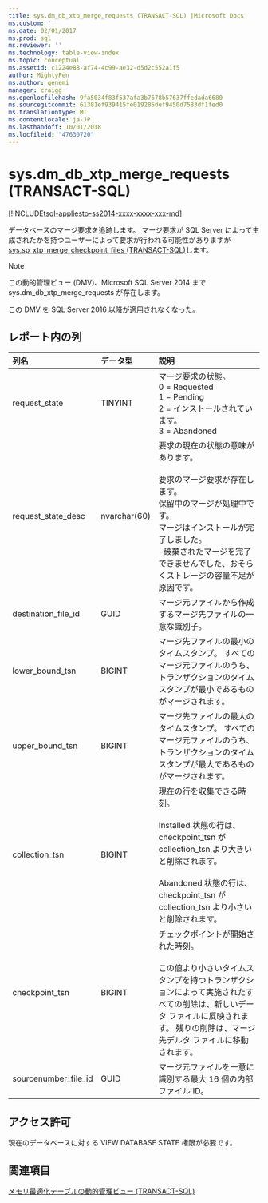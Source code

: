 ```yaml
---
title: sys.dm_db_xtp_merge_requests (TRANSACT-SQL) |Microsoft Docs
ms.custom: ''
ms.date: 02/01/2017
ms.prod: sql
ms.reviewer: ''
ms.technology: table-view-index
ms.topic: conceptual
ms.assetid: c1224e88-af74-4c99-ae32-d5d2c552a1f5
author: MightyPen
ms.author: genemi
manager: craigg
ms.openlocfilehash: 9fa5034f83f537afa3b7678b57637ffedada6680
ms.sourcegitcommit: 61381ef939415fe019285def9450d7583df1fed0
ms.translationtype: MT
ms.contentlocale: ja-JP
ms.lasthandoff: 10/01/2018
ms.locfileid: "47630720"
---
```

# <a name="sysdmdbxtpmergerequests-transact-sql"></a>sys.dm_db_xtp_merge_requests (TRANSACT-SQL)
[!INCLUDE[tsql-appliesto-ss2014-xxxx-xxxx-xxx-md](../../includes/tsql-appliesto-ss2014-xxxx-xxxx-xxx-md.md)]


データベースのマージ要求を追跡します。 マージ要求が SQL Server によって生成されたかを持つユーザーによって要求が行われる可能性がありますが[sys.sp_xtp_merge_checkpoint_files (TRANSACT-SQL)](../../relational-databases/system-stored-procedures/sys-sp-xtp-merge-checkpoint-files-transact-sql.md)します。

> [!NOTE]
> この動的管理ビュー (DMV)、Microsoft SQL Server 2014 まで sys.dm_db_xtp_merge_requests が存在します。
> 
> この DMV を SQL Server 2016 以降が適用されなくなった。

## <a name="columns-in-the-report"></a>レポート内の列

| 列名 | データ型 | 説明 |
| :-- | :-- | :-- |
| request_state | TINYINT | マージ要求の状態。<br/>0 = Requested<br/>1 = Pending<br/>2 = インストールされています。<br/>3 = Abandoned |
| request_state_desc | nvarchar(60) | 要求の現在の状態の意味があります。<br/><br/>要求のマージ要求が存在します。<br/>保留中のマージが処理中です。<br/>マージはインストールが完了しました。<br/>-破棄されたマージを完了できませんでした、おそらくストレージの容量不足が原因です。 |
| destination_file_id | GUID | マージ元ファイルから作成するマージ先ファイルの一意な識別子。 |
| lower_bound_tsn | BIGINT | マージ先ファイルの最小のタイムスタンプ。 すべてのマージ元ファイルのうち、トランザクションのタイムスタンプが最小であるものがマージされます。 |
| upper_bound_tsn | BIGINT | マージ先ファイルの最大のタイムスタンプ。 すべてのマージ元ファイルのうち、トランザクションのタイムスタンプが最大であるものがマージされます。 |
| collection_tsn | BIGINT | 現在の行を収集できる時刻。<br/><br/>Installed 状態の行は、checkpoint_tsn が collection_tsn より大きいと削除されます。<br/><br/>Abandoned 状態の行は、checkpoint_tsn が collection_tsn より小さいと削除されます。 |
| checkpoint_tsn | BIGINT | チェックポイントが開始された時刻。<br/><br/>この値より小さいタイムスタンプを持つトランザクションによって実施されたすべての削除は、新しいデータ ファイルに反映されます。 残りの削除は、マージ先デルタ ファイルに移動されます。 |
| sourcenumber_file_id | GUID | マージ元ファイルを一意に識別する最大 16 個の内部ファイル ID。 |

## <a name="permissions"></a>アクセス許可

現在のデータベースに対する VIEW DATABASE STATE 権限が必要です。

## <a name="see-also"></a>関連項目

[メモリ最適化テーブルの動的管理ビュー (TRANSACT-SQL)](../../relational-databases/system-dynamic-management-views/memory-optimized-table-dynamic-management-views-transact-sql.md)


